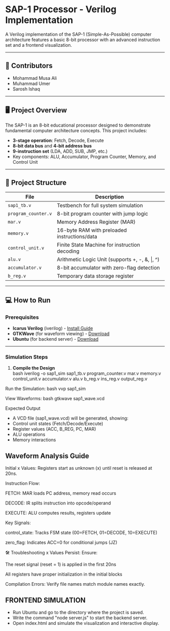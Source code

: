 # SAP-1 Processor - Verilog Implementation

A Verilog implementation of the SAP-1 (Simple-As-Possible) computer architecture features a basic 8-bit processor with an advanced instruction set and a frontend visualization.

---

## 👥 Contributors
- Mohammad Musa Ali
- Muhammad Umer
- Sarosh Ishaq
---

## 🖥️ Project Overview
The SAP-1 is an 8-bit educational processor designed to demonstrate fundamental computer architecture concepts. This project includes:  
- **3-stage operation**: Fetch, Decode, Execute  
- **8-bit data bus** and **4-bit address bus**  
- **9-instruction set** (LDA, ADD, SUB, JMP, etc.)  
- Key components: ALU, Accumulator, Program Counter, Memory, and Control Unit  

---

## 📂 Project Structure
| File               | Description                                  |
|--------------------|----------------------------------------------|
| `sap1_tb.v`        | Testbench for full system simulation         |
| `program_counter.v`| 8-bit program counter with jump logic        |
| `mar.v`            | Memory Address Register (MAR)               |
| `memory.v`         | 16-byte RAM with preloaded instructions/data |
| `control_unit.v`   | Finite State Machine for instruction decoding|
| `alu.v`            | Arithmetic Logic Unit (supports +, -, &, \|, ^) |
| `accumulator.v`    | 8-bit accumulator with zero-flag detection   |
| `b_reg.v`          | Temporary data storage register             |

---

## 💻 How to Run

### Prerequisites
- **Icarus Verilog** (iverilog) - [Install Guide](http://iverilog.icarus.com)  
- **GTKWave** (for waveform viewing) - [Download](http://gtkwave.sourceforge.net)
- **Ubuntu** (for backend server) - [Download](https://ubuntu.com/download/desktop)

---

### Simulation Steps
1. **Compile the Design**  
   bash
   iverilog -o sap1_sim sap1_tb.v program_counter.v mar.v memory.v control_unit.v accumulator.v alu.v b_reg.v ins_reg.v output_reg.v
   
Run the Simulation:
bash
vvp sap1_sim

View Waveforms:
bash
gtkwave sap1_wave.vcd

Expected Output
- A VCD file (sap1_wave.vcd) will be generated, showing:
- Control unit states (Fetch/Decode/Execute)
- Register values (ACC, B_REG, PC, MAR)
- ALU operations
- Memory interactions

## Waveform Analysis Guide
Initial x Values: Registers start as unknown (x) until reset is released at 20ns.

Instruction Flow:

FETCH: MAR loads PC address, memory read occurs

DECODE: IR splits instruction into opcode/operand

EXECUTE: ALU computes results, registers update

Key Signals:

control_state: Tracks FSM state (00=FETCH, 01=DECODE, 10=EXECUTE)

zero_flag: Indicates ACC=0 for conditional jumps (JZ)

🛠️ Troubleshooting
x Values Persist: 
Ensure:

The reset signal (reset = 1) is applied in the first 20ns

All registers have proper initialization in the initial blocks

Compilation Errors: Verify file names match module names exactly.

## FRONTEND SIMULATION
- Run Ubuntu and go to the directory where the project is saved. 
- Write the command "node server.js" to start the backend server.
- Open index.html and simulate the visualization and interactive display.
